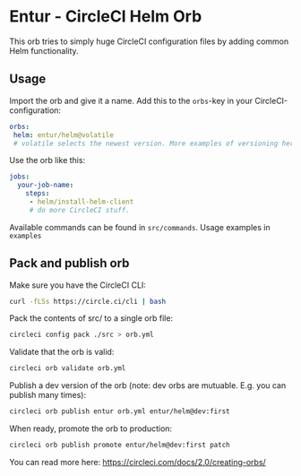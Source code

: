 # Entur - CircleCI Helm Orb
This orb tries to simply huge CircleCI configuration files by adding common Helm functionality.

## Usage

Import the orb and give it a name. Add this to the `orbs`-key in your CircleCI-configuration:
```yaml
orbs:
 helm: entur/helm@volatile 
 # volatile selects the newest version. More examples of versioning here: https://circleci.com/docs/2.0/creating-orbs/#semantic-versioning-in-orbs
```

Use the orb like this:

```yaml
jobs:
  your-job-name:
    steps:
     - helm/install-helm-client
     # do more CircleCI stuff.
``` 
         
Available commands can be found in `src/commands`. Usage examples in `examples`             

## Pack and publish orb

Make sure you have the CircleCI CLI:
```bash
curl -fLSs https://circle.ci/cli | bash 
```      

Pack the contents of src/ to a single orb file:
```bash
circleci config pack ./src > orb.yml
```

Validate that the orb is valid:
```bash
circleci orb validate orb.yml
```

Publish a dev version of the orb (note: dev orbs are mutuable. E.g. you can publish many times):
```bash
circleci orb publish entur orb.yml entur/helm@dev:first     
```      

When ready, promote the orb to production:
```bash
circleci orb publish promote entur/helm@dev:first patch
```

You can read more here: https://circleci.com/docs/2.0/creating-orbs/
